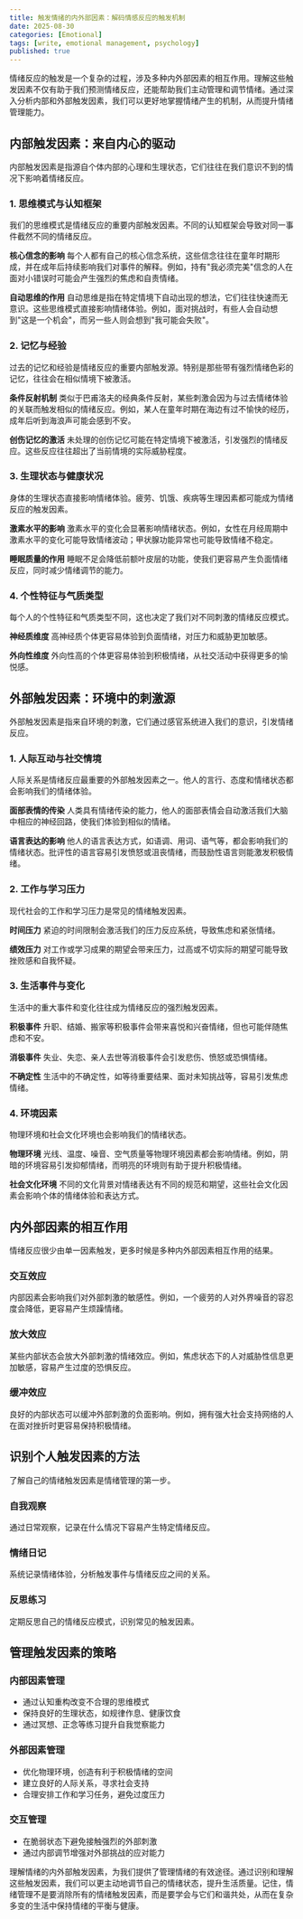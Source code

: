 ```yaml
---
title: 触发情绪的内外部因素：解码情感反应的触发机制
date: 2025-08-30
categories: [Emotional]
tags: [write, emotional management, psychology]
published: true
---
```


情绪反应的触发是一个复杂的过程，涉及多种内外部因素的相互作用。理解这些触发因素不仅有助于我们预测情绪反应，还能帮助我们主动管理和调节情绪。通过深入分析内部和外部触发因素，我们可以更好地掌握情绪产生的机制，从而提升情绪管理能力。

## 内部触发因素：来自内心的驱动

内部触发因素是指源自个体内部的心理和生理状态，它们往往在我们意识不到的情况下影响着情绪反应。

### 1. 思维模式与认知框架

我们的思维模式是情绪反应的重要内部触发因素。不同的认知框架会导致对同一事件截然不同的情绪反应。

**核心信念的影响**
每个人都有自己的核心信念系统，这些信念往往在童年时期形成，并在成年后持续影响我们对事件的解释。例如，持有"我必须完美"信念的人在面对小错误时可能会产生强烈的焦虑和自责情绪。

**自动思维的作用**
自动思维是指在特定情境下自动出现的想法，它们往往快速而无意识。这些思维模式直接影响情绪体验。例如，面对挑战时，有些人会自动想到"这是一个机会"，而另一些人则会想到"我可能会失败"。

### 2. 记忆与经验

过去的记忆和经验是情绪反应的重要内部触发源。特别是那些带有强烈情绪色彩的记忆，往往会在相似情境下被激活。

**条件反射机制**
类似于巴甫洛夫的经典条件反射，某些刺激会因为与过去情绪体验的关联而触发相似的情绪反应。例如，某人在童年时期在海边有过不愉快的经历，成年后听到海浪声可能会感到不安。

**创伤记忆的激活**
未处理的创伤记忆可能在特定情境下被激活，引发强烈的情绪反应。这些反应往往超出了当前情境的实际威胁程度。

### 3. 生理状态与健康状况

身体的生理状态直接影响情绪体验。疲劳、饥饿、疾病等生理因素都可能成为情绪反应的触发因素。

**激素水平的影响**
激素水平的变化会显著影响情绪状态。例如，女性在月经周期中激素水平的变化可能导致情绪波动；甲状腺功能异常也可能导致情绪不稳定。

**睡眠质量的作用**
睡眠不足会降低前额叶皮层的功能，使我们更容易产生负面情绪反应，同时减少情绪调节的能力。

### 4. 个性特征与气质类型

每个人的个性特征和气质类型不同，这也决定了我们对不同刺激的情绪反应模式。

**神经质维度**
高神经质个体更容易体验到负面情绪，对压力和威胁更加敏感。

**外向性维度**
外向性高的个体更容易体验到积极情绪，从社交活动中获得更多的愉悦感。

## 外部触发因素：环境中的刺激源

外部触发因素是指来自环境的刺激，它们通过感官系统进入我们的意识，引发情绪反应。

### 1. 人际互动与社交情境

人际关系是情绪反应最重要的外部触发因素之一。他人的言行、态度和情绪状态都会影响我们的情绪体验。

**面部表情的传染**
人类具有情绪传染的能力，他人的面部表情会自动激活我们大脑中相应的神经回路，使我们体验到相似的情绪。

**语言表达的影响**
他人的语言表达方式，如语调、用词、语气等，都会影响我们的情绪状态。批评性的语言容易引发愤怒或沮丧情绪，而鼓励性语言则能激发积极情绪。

### 2. 工作与学习压力

现代社会的工作和学习压力是常见的情绪触发因素。

**时间压力**
紧迫的时间限制会激活我们的压力反应系统，导致焦虑和紧张情绪。

**绩效压力**
对工作或学习成果的期望会带来压力，过高或不切实际的期望可能导致挫败感和自我怀疑。

### 3. 生活事件与变化

生活中的重大事件和变化往往成为情绪反应的强烈触发因素。

**积极事件**
升职、结婚、搬家等积极事件会带来喜悦和兴奋情绪，但也可能伴随焦虑和不安。

**消极事件**
失业、失恋、亲人去世等消极事件会引发悲伤、愤怒或恐惧情绪。

**不确定性**
生活中的不确定性，如等待重要结果、面对未知挑战等，容易引发焦虑情绪。

### 4. 环境因素

物理环境和社会文化环境也会影响我们的情绪状态。

**物理环境**
光线、温度、噪音、空气质量等物理环境因素都会影响情绪。例如，阴暗的环境容易引发抑郁情绪，而明亮的环境则有助于提升积极情绪。

**社会文化环境**
不同的文化背景对情绪表达有不同的规范和期望，这些社会文化因素会影响个体的情绪体验和表达方式。

## 内外部因素的相互作用

情绪反应很少由单一因素触发，更多时候是多种内外部因素相互作用的结果。

### 交互效应
内部因素会影响我们对外部刺激的敏感性。例如，一个疲劳的人对外界噪音的容忍度会降低，更容易产生烦躁情绪。

### 放大效应
某些内部状态会放大外部刺激的情绪效应。例如，焦虑状态下的人对威胁性信息更加敏感，容易产生过度的恐惧反应。

### 缓冲效应
良好的内部状态可以缓冲外部刺激的负面影响。例如，拥有强大社会支持网络的人在面对挫折时更容易保持积极情绪。

## 识别个人触发因素的方法

了解自己的情绪触发因素是情绪管理的第一步。

### 自我观察
通过日常观察，记录在什么情况下容易产生特定情绪反应。

### 情绪日记
系统记录情绪体验，分析触发事件与情绪反应之间的关系。

### 反思练习
定期反思自己的情绪反应模式，识别常见的触发因素。

## 管理触发因素的策略

### 内部因素管理
- 通过认知重构改变不合理的思维模式
- 保持良好的生理状态，如规律作息、健康饮食
- 通过冥想、正念等练习提升自我觉察能力

### 外部因素管理
- 优化物理环境，创造有利于积极情绪的空间
- 建立良好的人际关系，寻求社会支持
- 合理安排工作和学习任务，避免过度压力

### 交互管理
- 在脆弱状态下避免接触强烈的外部刺激
- 通过内部调节增强对外部挑战的应对能力

理解情绪的内外部触发因素，为我们提供了管理情绪的有效途径。通过识别和理解这些触发因素，我们可以更主动地调节自己的情绪状态，提升生活质量。记住，情绪管理不是要消除所有的情绪触发因素，而是要学会与它们和谐共处，从而在复杂多变的生活中保持情绪的平衡与健康。